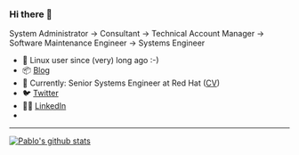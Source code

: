 ### Hi there 👋

<!--
**iranzo/iranzo** is a ✨ _special_ ✨ repository because its `README.md` (this file) appears on your GitHub profile.

Here are some ideas to get you started:

- 🔭 I'm currently working on ...
- 🌱 I'm currently learning ...
- 👯 I'm looking to collaborate on ...
- 🤔 I'm looking for help with ...
- 💬 Ask me about ...
- 📫 How to reach me: ...
- 😄 Pronouns: ...
- ⚡ Fun fact: ...
-->

System Administrator -> Consultant -> Technical Account Manager -> Software Maintenance Engineer -> Systems Engineer

- 🐧 Linux user since (very) long ago :-)
- 📦 [Blog](https://iranzo.github.io)
- 🎩 Currently: Senior Systems Engineer at Red Hat ([CV](https://iranzo.github.io/cv))
- 🐦 [Twitter](https://twitter.com/iranzop)
- :man_office_worker: [LinkedIn](https://www.linkedin.com/in/iranzo/)
-

---

[![Pablo's github stats](https://github-readme-stats.vercel.app/api?username=iranzo&show_icons=true)](https://github.com/anuraghazra/github-readme-stats)

